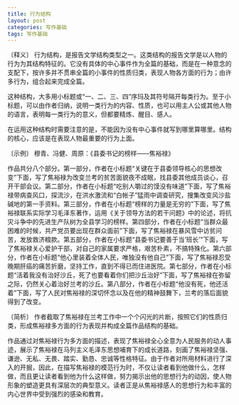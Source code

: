 ```yaml
---
title: 行为结构
layout: post
categories: 写作基础
tags: 写作基础
---
```


〔释义〕 行为结构，是报告文学结构类型之一。这类结构的报告文学是以人物的行为为其结构特征的。它没有具体的中心事件作为全篇的基础，而是在一种意念的支配下，按许多并不贯串全篇的小事件的性质归类，表现人物各方面的行为；由许多行为，组合起来完成全篇。

这种结构，大多用小标题或“一、二、三、四”序玛及其符号隔开每类行为。至于小标题，可以由作者归纳，说明一类行为的内容、性质，也可以用主人公或其他人物的语言，表明每一类行为的意义，但都要精炼、醒目、感人。

在运用这种结构时需要注意的是，不能因为没有中心事件就写到哪里算哪里。结构的核心，应该是在表现人物最重要的行为上面。

〔示例〕 穆青、冯健、周原：《县委书记的榜样——焦裕禄》

作品共分八个部分。第一部分，作者在小标题“关键在于县委领导核心的思想改变”下面，写了焦裕禄为改变兰考的贫苦面貌夜不成眠，找县委其他成员谈心，召开干部会议。第二部分，作者在小标题“吃别人嚼过的馍没有味道”下面，写了焦裕禄带病查风口，探流沙，在洪水激流和“白帐子”猛雨中调查研究，搜集改变风沙盐碱地的第一手资料。第三部分，作者在小标题“榜样的力量是无穷的”下面，写了焦裕禄联系实际学习毛泽东著作，运用《关于领导方法的若干问题》中的论述，将抗灾斗争中的先进生产队树为全县学习的榜样。第四部分，作者在小标题“当群众最困难的时候，共产党员要出现在群众面前”下面，写了焦裕禄在暴风雪中访贫问苦，发放救济粮款。第五部分，作者在小标题“县委书记要善于当‘班长’”下面，写了焦裕禄关心爱护干部，对自己的家属要求严格，艰苦朴素，不搞特殊化。第六部分，作者在小标题“他心里装着全体人民，唯独没有他自己”下面，写了焦裕禄忍受晚期肝癌的痛苦折磨，坚持工作，直到不得已而住进医院。第七部分，作者在小标题“活着我没有治好沙丘，死了也要看着你们把沙丘治好”下面，写了焦裕禄在弥留之际，仍然关心着治好兰考的沙丘。第八部分，作者在小标题“他没有死，他还活着”下面，写了人民对焦裕禄的深切怀念以及在他的精神鼓舞下，兰考的落后面貌得到了改变。

〔简析〕 作者截取了焦裕禄在兰考工作中一个个闪光的片断，按照它们的性质归类，形成焦裕禄多方面的行为表现并构成全篇作品结构的基础。

作品通过对焦裕禄行为多方面的描述，表现了焦裕禄全心全意为人民服务的动人事迹，展示了焦裕禄在马列主义毛泽东思想哺育下的成长道路，刻画了焦裕禄坚强、谦逊、无私、无畏、踏实、勤恳、忠诚等性格特征。由于作者对所用材料进行了深入的开掘，因此，在描写焦裕禄的模范行为时，不仅让读者看到他做什么，怎样做，而且更让读者看到他为什么这样做，努力揭示出他的思想行为的动因，使人物形象的塑造更具有深层次的典型意义。读者正是从焦裕禄感人的思想行为和丰富的内心世界中受到强烈的感染和教育。 